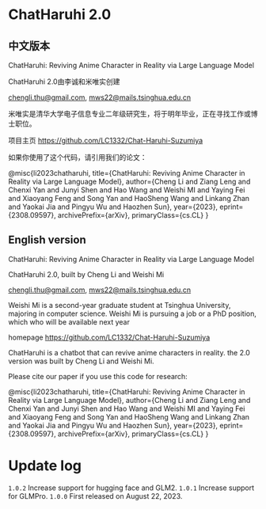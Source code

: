# ChatHaruhi 2.0
## 中文版本
ChatHaruhi: Reviving Anime Character in Reality via Large Language Model

ChatHaruhi 2.0由李诚和米唯实创建

chengli.thu@gmail.com, mws22@mails.tsinghua.edu.cn

米唯实是清华大学电子信息专业二年级研究生，将于明年毕业，正在寻找工作或博士职位。

项目主页 https://github.com/LC1332/Chat-Haruhi-Suzumiya

如果你使用了这个代码，请引用我们的论文：

@misc{li2023chatharuhi,
      title={ChatHaruhi: Reviving Anime Character in Reality via Large Language Model}, 
      author={Cheng Li and Ziang Leng and Chenxi Yan and Junyi Shen and Hao Wang and Weishi MI and Yaying Fei and Xiaoyang Feng and Song Yan and HaoSheng Wang and Linkang Zhan and Yaokai Jia and Pingyu Wu and Haozhen Sun},
      year={2023},
      eprint={2308.09597},
      archivePrefix={arXiv},
      primaryClass={cs.CL}
}

## English version
ChatHaruhi: Reviving Anime Character in Reality via Large Language Model

ChatHaruhi 2.0, built by Cheng Li and Weishi Mi

chengli.thu@gmail.com, mws22@mails.tsinghua.edu.cn

Weishi Mi is a second-year graduate student at Tsinghua University, majoring in computer science.
Weishi Mi is pursuing a job or a PhD position, which who will be available next year

homepage https://github.com/LC1332/Chat-Haruhi-Suzumiya

ChatHaruhi is a chatbot that can revive anime characters in reality.
the 2.0 version was built by Cheng Li and Weishi Mi.

Please cite our paper if you use this code for research: 

@misc{li2023chatharuhi,
      title={ChatHaruhi: Reviving Anime Character in Reality via Large Language Model}, 
      author={Cheng Li and Ziang Leng and Chenxi Yan and Junyi Shen and Hao Wang and Weishi MI and Yaying Fei and Xiaoyang Feng and Song Yan and HaoSheng Wang and Linkang Zhan and Yaokai Jia and Pingyu Wu and Haozhen Sun},
      year={2023},
      eprint={2308.09597},
      archivePrefix={arXiv},
      primaryClass={cs.CL}
}

# Update log

`1.0.2` Increase support for hugging face and GLM2.
`1.0.1` Increase support for GLMPro.
`1.0.0` First released on August 22, 2023.
